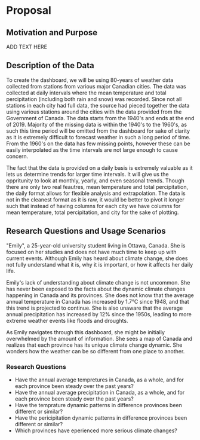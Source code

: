 # Proposal

## Motivation and Purpose

ADD TEXT HERE

## Description of the Data

To create the dashboard, we will be using 80-years of weather data collected from stations from various major Canadian cities. The data was collected at daily intervals where the mean temperature and total percipitation (including both rain and snow) was recorded. Since not all stations in each city had full data, the source had pieced together the data using various stations around the cities with the data provided from the Government of Canada. The data starts from the 1940's and ends at the end of 2019. Majority of the missing data is within the 1940's to the 1960's, as such this time period will be omitted from the dashboard for sake of clarity as it is extremely difficult to forecast weather in such a long period of time. From the 1960's on the data has few missing points, however these can be easily interpolated as the time intervals are not large enough to cause concern.

The fact that the data is provided on a daily basis is extremely valuable as it lets us determine trends for larger time intervals. It will give us the oppritunity to look at monthly, yearly, and even seasonal trends. Though there are only two real feautres, mean temperature and total percipitation, the daily format allows for flexible analysis and extrapolation. The data is not in the cleanest format as it is raw, it would be better to pivot it longer such that instead of having columns for each city we have columns for mean temperature, total percipitation, and city for the sake of plotting.

## Research Questions and Usage Scenarios

"Emily", a 25-year-old university student living in Ottawa, Canada. She is focused on her studies and does not have much time to keep up with current events. Although Emily has heard about climate change, she does not fully understand what it is, why it is important, or how it affects her daily life.

Emily's lack of understanding about climate change is not uncommon. She has never been exposed to the facts about the dynamic climate changes happening in Canada and its provinces. She does not know that the average annual temperature in Canada has increased by 1.7°C since 1948, and that this trend is projected to continue. She is also unaware that the average annual precipitation has increased by 12% since the 1950s, leading to more extreme weather events like floods and droughts.

As Emily navigates through this dashboard, she might be initially overwhelmed by the amount of information. She sees a map of Canada and realizes that each province has its unique climate change dynamic. She wonders how the weather can be so different from one place to another.

### Research Questions

- Have the annual average tempretures in Canada, as a whole, and for each province been steady over the past years?
- Have the annual average precipitation in Canada, as a whole, and for each province been steady over the past years?
- Have the temprature dynamic patterns in difference provinces been different or similar?
- Have the pericipitation dynamic patterns in difference provinces been different or similar?
- Which provinces have eperienced more serious climate changes? 
